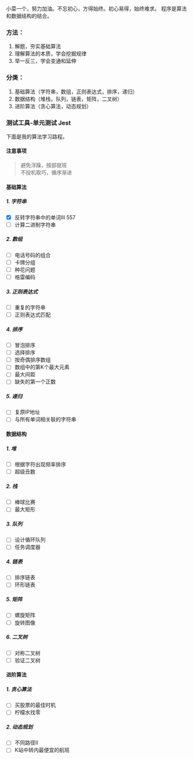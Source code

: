 小菜一个，努力加油。不忘初心，方得始终。初心易得，始终难求。
程序是算法和数据结构的结合。

### 方法：
1. 解题，夯实基础算法
2. 理解算法的本质，学会挖掘规律
3. 举一反三，学会变通和延伸

### 分类：
1. 基础算法（字符串，数组，正则表达式，排序，递归）
2. 数据结构（堆栈，队列，链表，矩阵，二叉树）
3. 进阶算法（贪心算法，动态规划）

### 测试工具-单元测试 Jest

下面是我的算法学习路程。

#### 注意事项
> 避免浮躁，按部就班 <br >
> 不投机取巧，循序渐进

#### 基础算法 
##### 1. 字符串
- [x] 反转字符串中的单词Ⅲ 557
- [ ] 计算二进制字符串
##### 2. 数组
- [ ] 电话号码的组合
- [ ] 卡牌分组
- [ ] 种花问题
- [ ] 格雷编码
##### 3. 正则表达式
- [ ] 重复的字符串
- [ ] 正则表达式匹配
##### 4. 排序
- [ ] 冒泡排序
- [ ] 选择排序
- [ ] 按奇偶排序数组
- [ ] 数组中的第K个最大元素
- [ ] 最大间距
- [ ] 缺失的第一个正数
##### 5. 递归
- [ ] 复原IP地址
- [ ] 与所有单词相关联的字符串

#### 数据结构
##### 1. 堆
- [ ] 根据字符出现频率排序
- [ ] 超级丑数
##### 2. 栈
- [ ] 棒球比赛
- [ ] 最大矩形
##### 3. 队列
- [ ] 设计循环队列
- [ ] 任务调度器
##### 4. 链表
- [ ] 排序链表
- [ ] 环形链表
##### 5. 矩阵
- [ ] 螺旋矩阵
- [ ] 旋转图像
##### 6. 二叉树
- [ ] 对称二叉树
- [ ] 验证二叉树

#### 进阶算法
##### 1. 贪心算法
- [ ] 买股票的最佳时机
- [ ] 柠檬水找零
##### 2. 动态规划
- [ ] 不同路径Ⅱ
- [ ] K站中转内最便宜的航班
